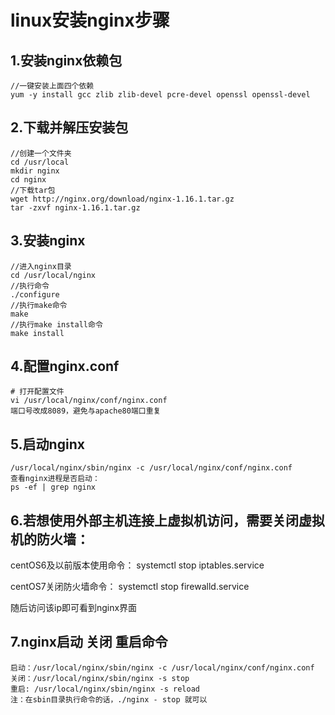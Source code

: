 # linux安装nginx步骤

## 1.安装nginx依赖包

    //一键安装上面四个依赖
    yum -y install gcc zlib zlib-devel pcre-devel openssl openssl-devel

## 2.下载并解压安装包

    //创建一个文件夹
    cd /usr/local
    mkdir nginx
    cd nginx
    //下载tar包
    wget http://nginx.org/download/nginx-1.16.1.tar.gz
    tar -zxvf nginx-1.16.1.tar.gz

## 3.安装nginx

    //进入nginx目录
    cd /usr/local/nginx
    //执行命令
    ./configure
    //执行make命令
    make
    //执行make install命令
    make install
## 4.配置nginx.conf

    # 打开配置文件
    vi /usr/local/nginx/conf/nginx.conf
    端口号改成8089，避免与apache80端口重复
    
## 5.启动nginx

    /usr/local/nginx/sbin/nginx -c /usr/local/nginx/conf/nginx.conf
    查看nginx进程是否启动：
    ps -ef | grep nginx

## 6.若想使用外部主机连接上虚拟机访问，需要关闭虚拟机的防火墙：

centOS6及以前版本使用命令： systemctl stop iptables.service

centOS7关闭防火墙命令： systemctl stop firewalld.service

随后访问该ip即可看到nginx界面

## 7.nginx启动 关闭 重启命令
    启动：/usr/local/nginx/sbin/nginx -c /usr/local/nginx/conf/nginx.conf
    关闭：/usr/local/nginx/sbin/nginx -s stop
    重启: /usr/local/nginx/sbin/nginx -s reload
    注：在sbin目录执行命令的话，./nginx - stop 就可以
